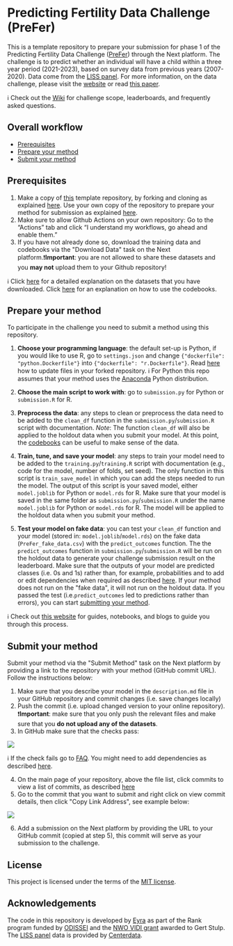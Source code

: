 # Predicting Fertility Data Challenge (PreFer)

This is a template repository to prepare your submission for phase 1 of the Predicting Fertility Data Challenge ([PreFer](https://preferdatachallenge.nl)) through the Next platform. The challenge is to predict whether an individual will have a child within a three year period (2021-2023), based on survey data from previous years (2007-2020). Data come from the [LISS panel](https://www.centerdata.nl/en/liss-panel). For more information, on the data challenge, please visit the [website](https://preferdatachallenge.nl) or read [this paper](https://arxiv.org/abs/2402.00705).

ℹ️ Check out the [Wiki](https://github.com/eyra/fertility-prediction-challenge/wiki/PreFer-Challenge-Wiki) for challenge scope, leaderboards, and frequently asked questions.  

## Overall workflow
- [Prerequisites](https://github.com/eyra/fertility-prediction-challenge#prerequisites) 
- [Prepare your method](https://github.com/eyra/fertility-prediction-challenge#prepare-your-method) 
- [Submit your method](https://github.com/eyra/fertility-prediction-challenge#submit-your-method
)
  
## Prerequisites

1. Make a copy of [this](https://github.com/eyra/fertility-prediction-challenge) template repository, by forking and cloning as explained [here](https://github.com/eyra/fertility-prediction-challenge/wiki#how-to-fork-and-clone-this-repository). Use your own copy of the repository to prepare your method for submission as explained [here](https://github.com/eyra/fertility-prediction-challenge/tree/master#prepare-your-method).
2. Make sure to allow Github Actions on your own repository: Go to the “Actions” tab and click “I understand my workflows, go ahead and enable them.”
3. If you have not already done so, download the training data and codebooks via the "Download Data" task on the Next platform.❗️**Important**: you are not allowed to share these datasets and you **may not** upload them to your Github repository!

ℹ️ Click [here](https://preferdatachallenge.nl/posts/posts/2024-03-20-prefer-datasets.html) for a detailed explanation on the datasets that you have downloaded. Click [here](https://preferdatachallenge.nl/posts/posts/2024-03-21-prefer-codebooks.html) for an explanation on how to use the codebooks. 

## Prepare your method

To participate in the challenge you need to submit a method using this repository. 

1. **Choose your programming language**: the default set-up is Python, if you would like to use R, go to ```settings.json``` and change ```{"dockerfile": "python.Dockerfile"}``` into ```{"dockerfile": "r.Dockerfile"}```. Read [here](https://github.com/eyra/fertility-prediction-challenge/wiki#how-to-update-files-in-your-forked-repository) how to update files in your forked repository. ℹ️ For Python this repo assumes that your method uses the [Anaconda](https://docs.conda.io/projects/conda/en/stable/user-guide/install/index.html) Python distribution.

2. **Choose the main script to work with**: go to ```submission.py``` for Python or ```submission.R``` for R. 

3. **Preprocess the data**: any steps to clean or preprocess the data need to be added to the ```clean_df``` function in the `submission.py`/`submission.R` script with documentation. *Note*: The function ```clean_df``` will also be applied to the holdout data when you submit your model. At this point, the [codebooks](https://preferdatachallenge.nl/posts/posts/2024-03-21-prefer-codebooks.html) can be useful to make sense of the data.

4. **Train, tune, and save your model**: any steps to train your model need to be added to the `training.py`/`training.R` script with documentation  (e.g., code for the model, number of folds, set seed). The only function in this script is `train_save_model` in which you can add the steps needed to run the model. The output of this script is your saved model, either ```model.joblib``` for Python or  ```model.rds``` for R. Make sure that your model is saved in the same folder as `submission.py`/`submission.R` under the name `model.joblib` for Python or `model.rds` for R. The model will be applied to the holdout data when you submit your method. 

5. **Test your model on fake data**: you can test your ```clean_df``` function and your model (stored in:  ```model.joblib```/```model.rds```) on the fake data (`PreFer_fake_data.csv`) with the ```predict_outcomes``` function. The the ```predict_outcomes``` function in `submission.py`/`submission.R` will be run on the holdout data to generate your challenge submission result on the leaderboard. Make sure that the outputs of your model are predicted classes (i.e. 0s and 1s) rather than, for example, probabilities and to add or edit dependencies when required as described [here](https://github.com/eyra/fertility-prediction-challenge/wiki#how-to-add-or-edit-dependencies-librariespackages). If your method does not run on the "fake data", it will not run on the holdout data. If you passed the test (i.e.```predict_outcomes``` led to predictions rather than errors), you can start [submitting your method](https://github.com/eyra/fertility-prediction-challenge/tree/master#submit-your-method). 
  
ℹ️ Check out [this website](https://preferdatachallenge.nl/posts) for guides, notebooks, and blogs to guide you through this process. 

## Submit your method

Submit your method via the "Submit Method" task on the Next platform by providing a link to the repository with your method (GitHub commit URL). Follow the instructions below:

1. Make sure that you describe your model in the `description.md` file in your GitHub repository and commit changes (i.e. save changes locally)
2. Push the commit (i.e. upload changed version to your online repository). ❗️**Important**: make sure that you only push the relevant files and make sure that you **do not upload any of the datasets**. 
3. In GitHub make sure that the checks pass:

![](https://github.com/eyra/fertility-prediction-challenge/blob/master/images/Checks%20passed.png)

ℹ️ If the check fails go to [FAQ](https://github.com/eyra/fertility-prediction-challenge/wiki#frequently-asked-questions). You might need to add dependencies as described [here](https://github.com/eyra/fertility-prediction-challenge/wiki#how-to-add-or-edit-dependencies-librariespackages).

4. On the main page of your repository, above the file list, click commits to view a list of commits, as described [here](https://docs.github.com/en/pull-requests/committing-changes-to-your-project/creating-and-editing-commits/about-commits#about-commit-branches-and-tag-labels)
5. Go to the commit that you want to submit and right click on view commit details, then click "Copy Link Address", see example below:

![](https://github.com/eyra/fertility-prediction-challenge/blob/master/images/Copy%20link%20to%20commit.png)

6. Add a submission on the Next platform by providing the URL to your GitHub commit (copied at step 5), this commit will serve as your submission to the challenge.

## License

This project is licensed under the terms of the [MIT license](https://github.com/eyra/fertility-prediction-challenge/blob/master/LICENSE).

## Acknowledgements

The code in this repository is developed by [Eyra](https://eyra.co/) as part of the Rank program funded by [ODISSEI](https://odissei-data.nl/en/) and the [NWO VIDI grant](https://www.rug.nl/gmw/news/210714-vidi-gert-stulp?lang=en) awarded to Gert Stulp. The [LISS panel](https://www.centerdata.nl/en/liss-panel) data is provided by [Centerdata](https://www.centerdata.nl/).
